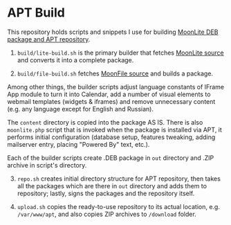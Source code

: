 # APT Build

This repository holds scripts and snippets I use for building [MoonLite DEB package and APT repository](https://github.com/igor-moonlite/moonlite).

1) `build/lite-build.sh` is the primary builder that fetches [MoonLite source](https://github.com/igor-moonlite/moonlite) and converts it into a complete package.

2) `build/file-build.sh` fetches [MoonFile source](https://github.com/igor-moonlite/moonfile) and builds a package.

Among other things, the builder scripts adjust language constants of IFrame App module to turn it into Calendar, add a number of visual elements to webmail templates (widgets & iframes) and remove unnecessary content (e.g. any language except for English and Russian). 

The `content` directory is copied into the package AS IS. There is also `moonlite.php` script that is invoked when the package is installed via APT, it performs initial configuration (database setup, features tweaking, adding mailserver entry, placing "Powered By" text, etc.).

Each of the builder scripts create .DEB package in `out` directory and .ZIP archive in script's directory.

3) `repo.sh` creates initial directory structure for APT repository, then takes all the packages which are there in `out` directory and adds them to repository; lastly, signs the packages and the repository itself.

4) `upload.sh` copies the ready-to-use repository to its actual location, e.g. `/var/www/apt`, and also copies ZIP archives to `/download` folder.
